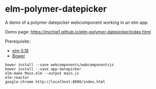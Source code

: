 # elm-polymer-datepicker
A demo of a polymer datepicker webcomponent working in an elm app. 

Demo page:
https://michie1.github.io/elm-polymer-datepicker/index.html

Prerequisite:
* [elm 0.18](http://elm-lang.org/)
* [Bower](https://bower.io/)


```
bower install --save webcomponents/webcomponentsjs
bower install --save app-datepicker
elm-make Main.elm --output main.js
elm-reactor
google-chrome http://localhost:8000/index.html
```
